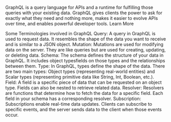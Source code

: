 GraphQL is a query language for APIs and a runtime for fulfilling those queries with your existing data. GraphQL gives clients the power to ask for exactly what they need and nothing more, makes it easier to evolve APIs over time, and enables powerful developer tools. Learn More

Some Terminologies involved in GraphQL
Query: A query in GraphQL is used to request data. It resembles the shape of the data you want to receive and is similar to a JSON object.
Mutation: Mutations are used for modifying data on the server. They are like queries but are used for creating, updating, or deleting data.
Schema: The schema defines the structure of your data in GraphQL. It includes object typesfields on those types and the relationships between them.
Type: In GraphQL, types define the shape of the data. There are two main types: Object types (representing real-world entities) and Scalar types (representing primitive data like String, Int, Boolean, etc.).
Field: A field is a specific piece of data that can be requested on an object type. Fields can also be nested to retrieve related data.
Resolver: Resolvers are functions that determine how to fetch the data for a specific field. Each field in your schema has a corresponding resolver.
Subscription: Subscriptions enable real-time data updates. Clients can subscribe to specific events, and the server sends data to the client when those events occur.
